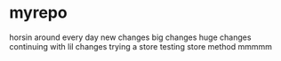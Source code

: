 # myrepo
horsin around
every day
new changes
big changes 
huge changes
continuing with lil changes
trying a store
testing store method
mmmmm
